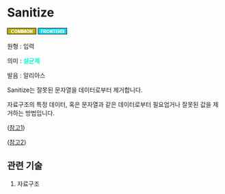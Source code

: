 # Sanitize
![Common](../2TAT1C/Label_Common.png)
![Frontend](../2TAT1C/Label_Frontend.png)

원형 : 입력

의미  : <span style="color:#00FFCC; font-weight:bold;">살균제</span>

발음 : 알리아스

Sanitize는 잘못된 문자열을 데이터로부터 제거합니다.

자료구조의 특정 데이터, 혹은 문자열과 같은 데이터로부터 필요업거나 잘못된 값을 제거하는 방법입니다.  

([참고1](https://medium.com/@abderrahman.hamila/what-sanitize-mean-and-why-sanitize-in-code-data-5c68c9f76164))

([참고2](https://github.com/marmelab/react-admin/blob/master/packages/ra-ui-materialui/src/input/sanitizeRestProps.ts))


## 관련 기술
1. 자료구조


